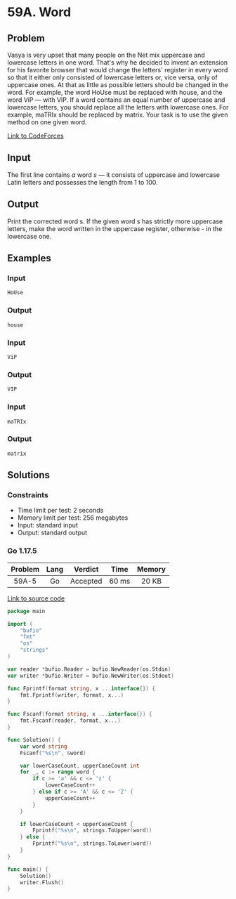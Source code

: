 # 59A. Word

## Problem

Vasya is very upset that many people on the Net mix uppercase and lowercase letters in one word. That's why he decided to invent an extension for his favorite browser that would change the letters' register in every word so that it either only consisted of lowercase letters or, vice versa, only of uppercase ones. At that as little as possible letters should be changed in the word. For example, the word HoUse must be replaced with house, and the word ViP — with VIP. If a word contains an equal number of uppercase and lowercase letters, you should replace all the letters with lowercase ones. For example, maTRIx should be replaced by matrix. Your task is to use the given method on one given word.

[Link to CodeForces](https://codeforces.com/problemset/problem/59/A)

## Input

The first line contains $a$ word $s$ — it consists of uppercase and lowercase Latin letters and possesses the length from 1 to 100.

## Output

Print the corrected word s. If the given word s has strictly more uppercase letters, make the word written in the uppercase register, otherwise - in the lowercase one.

## Examples

### Input

```
HoUse
```

### Output

```
house
```

### Input

```
ViP
```

### Output

```
VIP
```

### Input

```
maTRIx
```

### Output

```
matrix
```

## Solutions

### Constraints

  - Time limit per test: 2 seconds
  - Memory limit per test: 256 megabytes
  - Input: standard input
  - Output: standard output

### Go 1.17.5

| Problem |    Lang   |  Verdict | Time  | Memory |
|:-------:|:---------:|:--------:|:-----:|:------:|
|  59A-5  |    Go     | Accepted | 60 ms | 20 KB  |

[Link to source code](solution.go)

```go
package main

import (
	"bufio"
	"fmt"
	"os"
	"strings"
)

var reader *bufio.Reader = bufio.NewReader(os.Stdin)
var writer *bufio.Writer = bufio.NewWriter(os.Stdout)

func Fprintf(format string, x ...interface{}) {
	fmt.Fprintf(writer, format, x...)
}

func Fscanf(format string, x ...interface{}) {
	fmt.Fscanf(reader, format, x...)
}

func Solution() {
	var word string
	Fscanf("%s\n", &word)

	var lowerCaseCount, upperCaseCount int
	for _, c := range word {
		if c >= 'a' && c <= 'z' {
			lowerCaseCount++
		} else if c >= 'A' && c <= 'Z' {
			upperCaseCount++
		}
	}

	if lowerCaseCount < upperCaseCount {
		Fprintf("%s\n", strings.ToUpper(word))
	} else {
		Fprintf("%s\n", strings.ToLower(word))
	}
}

func main() {
	Solution()
	writer.Flush()
}
```
